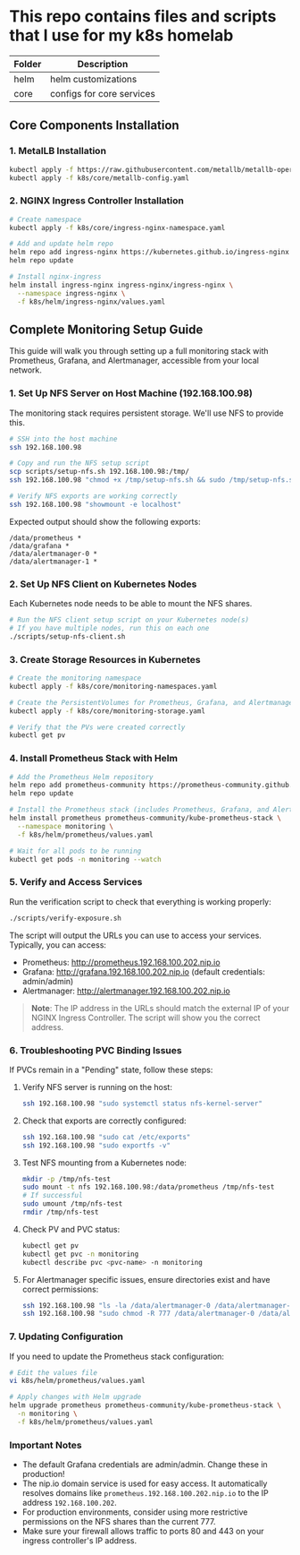 # This repo contains files and scripts that I use for my k8s homelab
|Folder|Description|
| ----------- | ----------- |
|helm|helm customizations|
|core|configs for core services|

## Core Components Installation

### 1. MetalLB Installation
```bash
kubectl apply -f https://raw.githubusercontent.com/metallb/metallb-operator/v0.13.12/config/manifests/metallb-native.yaml
kubectl apply -f k8s/core/metallb-config.yaml
```

### 2. NGINX Ingress Controller Installation
```bash
# Create namespace
kubectl apply -f k8s/core/ingress-nginx-namespace.yaml

# Add and update helm repo
helm repo add ingress-nginx https://kubernetes.github.io/ingress-nginx
helm repo update

# Install nginx-ingress
helm install ingress-nginx ingress-nginx/ingress-nginx \
  --namespace ingress-nginx \
  -f k8s/helm/ingress-nginx/values.yaml
```

## Complete Monitoring Setup Guide

This guide will walk you through setting up a full monitoring stack with Prometheus, Grafana, and Alertmanager, accessible from your local network.

### 1. Set Up NFS Server on Host Machine (192.168.100.98)

The monitoring stack requires persistent storage. We'll use NFS to provide this.

```bash
# SSH into the host machine
ssh 192.168.100.98

# Copy and run the NFS setup script
scp scripts/setup-nfs.sh 192.168.100.98:/tmp/
ssh 192.168.100.98 "chmod +x /tmp/setup-nfs.sh && sudo /tmp/setup-nfs.sh"

# Verify NFS exports are working correctly
ssh 192.168.100.98 "showmount -e localhost"
```

Expected output should show the following exports:
```
/data/prometheus *
/data/grafana *
/data/alertmanager-0 *
/data/alertmanager-1 *
```

### 2. Set Up NFS Client on Kubernetes Nodes

Each Kubernetes node needs to be able to mount the NFS shares.

```bash
# Run the NFS client setup script on your Kubernetes node(s)
# If you have multiple nodes, run this on each one
./scripts/setup-nfs-client.sh
```

### 3. Create Storage Resources in Kubernetes

```bash
# Create the monitoring namespace
kubectl apply -f k8s/core/monitoring-namespaces.yaml

# Create the PersistentVolumes for Prometheus, Grafana, and Alertmanager
kubectl apply -f k8s/core/monitoring-storage.yaml

# Verify that the PVs were created correctly
kubectl get pv
```

### 4. Install Prometheus Stack with Helm

```bash
# Add the Prometheus Helm repository
helm repo add prometheus-community https://prometheus-community.github.io/helm-charts
helm repo update

# Install the Prometheus stack (includes Prometheus, Grafana, and Alertmanager)
helm install prometheus prometheus-community/kube-prometheus-stack \
  --namespace monitoring \
  -f k8s/helm/prometheus/values.yaml

# Wait for all pods to be running
kubectl get pods -n monitoring --watch
```

### 5. Verify and Access Services

Run the verification script to check that everything is working properly:

```bash
./scripts/verify-exposure.sh
```

The script will output the URLs you can use to access your services. Typically, you can access:

- Prometheus: http://prometheus.192.168.100.202.nip.io
- Grafana: http://grafana.192.168.100.202.nip.io (default credentials: admin/admin)
- Alertmanager: http://alertmanager.192.168.100.202.nip.io

> **Note**: The IP address in the URLs should match the external IP of your NGINX Ingress Controller. The script will show you the correct address.

### 6. Troubleshooting PVC Binding Issues

If PVCs remain in a "Pending" state, follow these steps:

1. Verify NFS server is running on the host:
   ```bash
   ssh 192.168.100.98 "sudo systemctl status nfs-kernel-server"
   ```

2. Check that exports are correctly configured:
   ```bash
   ssh 192.168.100.98 "sudo cat /etc/exports"
   ssh 192.168.100.98 "sudo exportfs -v"
   ```

3. Test NFS mounting from a Kubernetes node:
   ```bash
   mkdir -p /tmp/nfs-test
   sudo mount -t nfs 192.168.100.98:/data/prometheus /tmp/nfs-test
   # If successful
   sudo umount /tmp/nfs-test
   rmdir /tmp/nfs-test
   ```

4. Check PV and PVC status:
   ```bash
   kubectl get pv
   kubectl get pvc -n monitoring
   kubectl describe pvc <pvc-name> -n monitoring
   ```

5. For Alertmanager specific issues, ensure directories exist and have correct permissions:
   ```bash
   ssh 192.168.100.98 "ls -la /data/alertmanager-0 /data/alertmanager-1"
   ssh 192.168.100.98 "sudo chmod -R 777 /data/alertmanager-0 /data/alertmanager-1"
   ```

### 7. Updating Configuration

If you need to update the Prometheus stack configuration:

```bash
# Edit the values file
vi k8s/helm/prometheus/values.yaml

# Apply changes with Helm upgrade
helm upgrade prometheus prometheus-community/kube-prometheus-stack \
  -n monitoring \
  -f k8s/helm/prometheus/values.yaml
```

### Important Notes

- The default Grafana credentials are admin/admin. Change these in production!
- The nip.io domain service is used for easy access. It automatically resolves domains like `prometheus.192.168.100.202.nip.io` to the IP address `192.168.100.202`.
- For production environments, consider using more restrictive permissions on the NFS shares than the current 777.
- Make sure your firewall allows traffic to ports 80 and 443 on your ingress controller's IP address.
